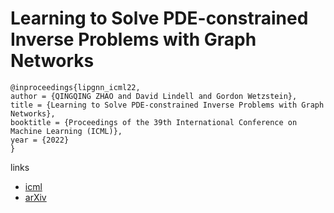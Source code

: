 # Learning to Solve PDE-constrained Inverse Problems with Graph Networks

```
@inproceedings{lipgnn_icml22,
author = {QINGQING ZHAO and David Lindell and Gordon Wetzstein},
title = {Learning to Solve PDE-constrained Inverse Problems with Graph Networks},
booktitle = {Proceedings of the 39th International Conference on Machine Learning (ICML)},
year = {2022}
}
```

links
- [icml](https://icml.cc/Conferences/2022/Schedule?showEvent=16566)
- [arXiv](https://arxiv.org/abs/2206.00711)
